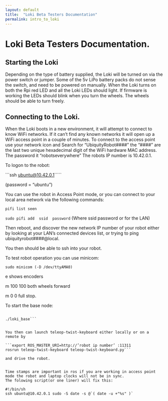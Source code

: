 ```yaml
---
layout: default
title:  "Loki Beta Testers Documentation"
permalink: intro_to_loki
---
```

# Loki Beta Testers Documentation.

## Starting the Loki

Depending on the type of battery supplied, the Loki will be turned on via the power switch or jumper. Some of the 5v LiPo battery packs do not sense the switch, and need to be powered on manually. When the Loki turns on both the Rpi red LED and all the Loki LEDs should light. If firmware is working the LEDs should blink when you turn the wheels. The wheels should be able to turn freely.

## Connecting to the Loki.

When the Loki boots in a new environment, it will attempt to connect to know WiFi networks. If it can’t find any known networks it will open up a WiFi access point in a couple of minutes. To connect to the access point use your network icon and Search for “UbiquityRobot####” the “####” are the last two unique hexadecimal digit of the WiFi hardware MAC address.  The password it “robotseverywhere”  The robots IP number is 10.42.0.1.

To logon to the robot:

```ssh ubuntu@10.42.0.1`````

(password = “ubuntu”)

You can use the robot in Access Point mode, or you can connect to your local area network via the 
following commands:

```pifi list seen```

```sudo pifi add  ssid  password```   (Where ssid password or for the LAN)

Then reboot, and discover the new network IP number of your robot either by looking at your LAN’s connected 
devices list, or  trying to ping ubiquityrobot####@local.

You then should be able to ssh into your robot.


To test robot operation you can use minicom:

```sudo minicom (-D /dev/ttyAMA0)```

  e <cr>  shows encoders

m 100 100  <cr>   both wheels forward

m 0 0 <cr>      full stop.


To start the base node:


```cd /catkin-ws/src/ubiquity-launches/bin

./loki_base```


You then can launch teleop-twist-keyboard either locally or on a remote by

```export ROS_MASTER_URI=http://’robot ip number’ :11311
rosrun teleop-twist-keyboard teleop-twist-keyboard.py```

and drive the robot.


Time stamps are important in ros if you are working in access point mode the robot and laptop clocks will not be in sync. 
The folowing script(or one liner) will fix this:

#!/bin/sh
ssh ubuntu@10.42.0.1 sudo -S date -s @`( date -u +"%s" )`


